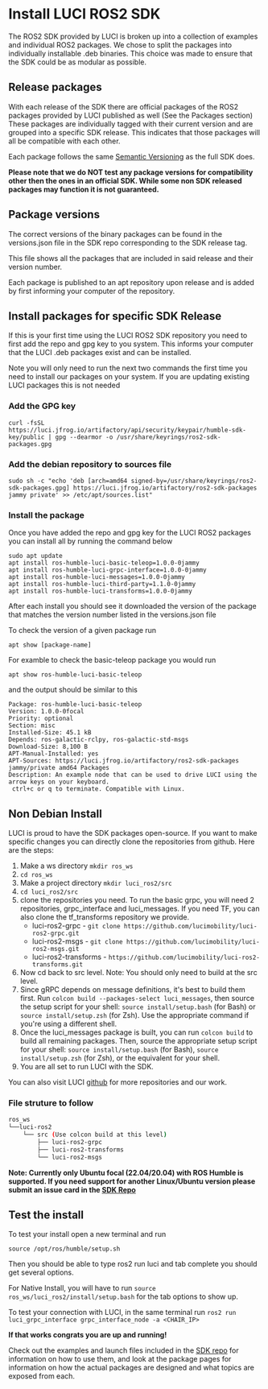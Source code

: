 # Install LUCI ROS2 SDK

The ROS2 SDK provided by LUCI is broken up into a collection of examples and individual ROS2 packages. We chose to split the packages into individually installable .deb binaries. This choice was made to ensure that the SDK could be as modular as possible.

## Release packages

With each release of the SDK there are official packages of the ROS2 packages provided by LUCI published as well (See the Packages section) These packages are individually tagged with their current version and are grouped into a specific SDK release. This indicates that those packages will all be compatible with each other.

Each package follows the same [Semantic Versioning](https://semver.org/) as the full SDK does.

**Please note that we do NOT test any package versions for compatibility other then the ones in an official SDK. While some non SDK released packages may function it is not guaranteed.**

## Package versions

The correct versions of the binary packages can be found in the versions.json file in the SDK repo corresponding to the SDK release tag.

This file shows all the packages that are included in said release and their version number.

Each package is published to an apt repository upon release and is added by first informing your computer of the repository.

## Install packages for specific SDK Release

If this is your first time using the LUCI ROS2 SDK repository you need to first add the repo and gpg key to you system. This informs your computer that the LUCI .deb packages exist and can be installed.

Note you will only need to run the next two commands the first time you need to install our packages on your system. If you are updating existing LUCI packages this is not needed

### Add the GPG key

`curl -fsSL https://luci.jfrog.io/artifactory/api/security/keypair/humble-sdk-key/public | gpg --dearmor -o /usr/share/keyrings/ros2-sdk-packages.gpg`

### Add the debian repository to sources file

`sudo sh -c "echo 'deb [arch=amd64 signed-by=/usr/share/keyrings/ros2-sdk-packages.gpg] https://luci.jfrog.io/artifactory/ros2-sdk-packages jammy private' >> /etc/apt/sources.list"`

### Install the package

Once you have added the repo and gpg key for the LUCI ROS2 packages you can install all by running the command below

```
sudo apt update
apt install ros-humble-luci-basic-teleop=1.0.0-0jammy 
apt install ros-humble-luci-grpc-interface=1.0.0-0jammy 
apt install ros-humble-luci-messages=1.0.0-0jammy 
apt install ros-humble-luci-third-party=1.1.0-0jammy 
apt install ros-humble-luci-transforms=1.0.0-0jammy
```

After each install you should see it downloaded the version of the package that matches the version number listed in the versions.json file

To check the version of a given package run

`apt show [package-name]`

For examble to check the basic-teleop package you would run

`apt show ros-humble-luci-basic-teleop`

and the output should be similar to this

```
Package: ros-humble-luci-basic-teleop
Version: 1.0.0-0focal
Priority: optional
Section: misc
Installed-Size: 45.1 kB
Depends: ros-galactic-rclpy, ros-galactic-std-msgs
Download-Size: 8,100 B
APT-Manual-Installed: yes
APT-Sources: https://luci.jfrog.io/artifactory/ros2-sdk-packages jammy/private amd64 Packages
Description: An example node that can be used to drive LUCI using the arrow keys on your keyboard.
 ctrl+c or q to terminate. Compatible with Linux.

```

## Non Debian Install
LUCI is proud to have the SDK packages open-source. If you want to make specific changes you can directly clone the repositories from github. Here are the steps:

1. Make a ws directory `mkdir ros_ws`
2. `cd ros_ws`
3. Make a project directory `mkdir luci_ros2/src`
4. `cd luci_ros2/src`
5. clone the repositories you need. To run the basic grpc, you will need 2 repositories, grpc_interface and luci_messages. If you need TF, you can also clone the tf_transforms repository we provide. 
    - luci-ros2-grpc - `git clone https://github.com/lucimobility/luci-ros2-grpc.git`
    - luci-ros2-msgs - `git clone https://github.com/lucimobility/luci-ros2-msgs.git`
    - luci-ros2-transforms - `https://github.com/lucimobility/luci-ros2-transforms.git`
6. Now cd back to src level. Note: You should only need to build at the src level. 
7. Since gRPC depends on message definitions, it's best to build them first. Run `colcon build --packages-select luci_messages`, then source the setup script for your shell: `source install/setup.bash` (for Bash) or `source install/setup.zsh` (for Zsh). Use the appropriate command if you're using a different shell.
8. Once the luci_messages package is built, you can run `colcon build` to build all remaining packages. Then, source the appropriate setup script for your shell: `source install/setup.bash` (for Bash), `source install/setup.zsh` (for Zsh), or the equivalent for your shell. 
9. You are all set to run LUCI with the SDK.

You can also visit LUCI [github](https://github.com/lucimobility) for more repositories and our work. 

### File struture to follow
```bash
ros_ws
└──luci-ros2
    └── src (Use colcon build at this level)
        ├── luci-ros2-grpc
        ├── luci-ros2-transforms
        └── luci-ros2-msgs
```

**Note: Currently only Ubuntu focal (22.04/20.04) with ROS Humble is supported. If you need support for another Linux/Ubuntu version please submit an issue card in the [SDK Repo](https://github.com/lucimobility/luci-ros2-sdk)**

## Test the install

To test your install open a new terminal and run

`source /opt/ros/humble/setup.sh`

Then you should be able to type ros2 run luci and tab complete you should get several options.

For Native Install, you will have to run `source ros_ws/luci_ros2/install/setup.bash` for the tab options to show up. 

To test your connection with LUCI, in the same terminal run `ros2 run luci_grpc_interface grpc_interface_node -a <CHAIR_IP>`

**If that works congrats you are up and running!**

Check out the examples and launch files included in the [SDK repo](https://github.com/lucimobility/luci-ros2-sdk) for information on how to use them, and look at the package pages for information on how the actual packages are designed and what topics are exposed from each.
